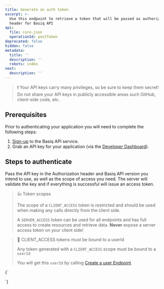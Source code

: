 ```yaml
---
title: Generate an auth token
excerpt: >-
  Use this endpoint to retrieve a token that will be passed as authorization
  header for Basiq API
api:
  file: core.json
  operationId: postToken
deprecated: false
hidden: false
metadata:
  title: ''
  description: ''
  robots: index
next:
  description: ''
---
```

> ❗️ Your API keys carry many privileges, so be sure to keep them secret! Do not share your API keys in publicly accessible areas such GitHub, client-side code, etc.

## Prerequisites

Prior to authenticating your application you will need to complete the following steps:

1. [Sign-up](https://dashboard.basiq.io/) to the Basiq API service.
2. Grab an API key for your application (via the [Developer Dashboard](https://dashboard.basiq.io/)).

## Steps to authenticate

Pass the API key in the Authorization header and Basiq API version you intend to use, as well as the scope of access you need. The server will validate the key and if everything is successful will issue an access token.

> 👍 Token scopes
>
> The scope of a `CLIENT_ACCESS` token is restricted and should be used when making any calls directly from the client side.
>
> A `SERVER_ACCESS` token can be used for all endpoints and has full access to create resources and retrieve data. **Never** expose a server access token on your client side!

> 🚧 CLIENT\_ACCESS tokens must be bound to a userId
>
> Any token generated with a `CLIENT_ACCESS` scope must be bound to a `userId`
>
> You will get this `userId` by calling [Create a user Endpoint](https://api.basiq.io/reference/createuser).

<HTMLBlock>{`
<script src="https://code.jquery.com/jquery-3.5.0.js"></script>
<script>
  setTimeout(() => {    
    const toolTip =  "<p class='toolTip'>&#8505;&#65039; &nbsp; Populate your request using the input fields provided <br/><br/> Once a token is generated, please copy the token to use it on other service calls</p>";
    $(toolTip).insertAfter($('.rm-PlaygroundRequest'));
	}, 100)
//  setTimeout(() => {    
 //   const toolTi =  "<p class='Info-infoBadge3luOwOnjfNiR Info-infoBadge_tooltip24vnuq69qR2X'> Please add required fields. </p>";
 //   $(toolTi).insertAfter($('.headline-container-article-info2GaOf2jMpV0r'));
//	}, 100)
  
</script>
`}</HTMLBlock>